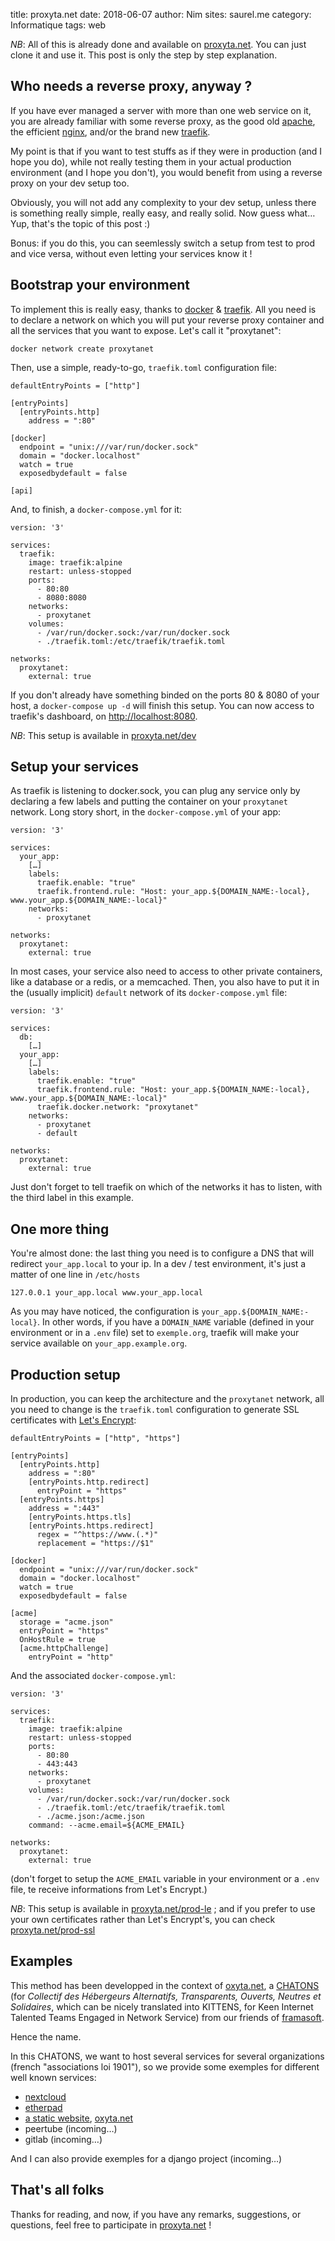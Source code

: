 title: proxyta.net
date: 2018-06-07
author: Nim
sites: saurel.me
category: Informatique
tags: web

*NB*: All of this is already done and available on [proxyta.net](https://proxyta.net). You can just clone it and use it. This post is only the step by step explanation.

## Who needs a reverse proxy, anyway ?

If you have ever managed a server with more than one web service on it, you are already familiar with some reverse proxy, as the good old [apache](https://httpd.apache.org/), the efficient [nginx](https://nginx.org/en/), and/or the brand new [traefik](https://traefik.io/).

My point is that if you want to test stuffs as if they were in production (and I hope you do), while not really testing them in your actual production environment (and I hope you don't), you would benefit from using a reverse proxy on your dev setup too.

Obviously, you will not add any complexity to your dev setup, unless there is something really simple, really easy, and really solid. Now guess what… Yup, that's the topic of this post :)

Bonus: if you do this, you can seemlessly switch a setup from test to prod and vice versa, without even letting your services know it !

## Bootstrap your environment

To implement this is really easy, thanks to [docker](https://www.docker.com/) & [traefik](https://traefik.io/). All you need is to declare a network on which you will put your reverse proxy container and all the services that you want to expose. Let's call it "proxytanet":

```
docker network create proxytanet
```

Then, use a simple, ready-to-go, `traefik.toml` configuration file:

```
defaultEntryPoints = ["http"]

[entryPoints]
  [entryPoints.http]
    address = ":80"

[docker]
  endpoint = "unix:///var/run/docker.sock"
  domain = "docker.localhost"
  watch = true
  exposedbydefault = false

[api]
```

And, to finish, a `docker-compose.yml` for it:

```
version: '3'

services:
  traefik:
    image: traefik:alpine
    restart: unless-stopped
    ports:
      - 80:80
      - 8080:8080
    networks:
      - proxytanet
    volumes:
      - /var/run/docker.sock:/var/run/docker.sock
      - ./traefik.toml:/etc/traefik/traefik.toml

networks:
  proxytanet:
    external: true
```

If you don't already have something binded on the ports 80 & 8080 of your host, a `docker-compose up -d` will finish this setup. You can now access to traefik's dashboard, on [http://localhost:8080](http://localhost:8080).

*NB*: This setup is available in [proxyta.net/dev](https://proxyta.net/tree/master/dev)

## Setup your services

As traefik is listening to docker.sock, you can plug any service only by declaring a few labels and putting the container on your `proxytanet` network. Long story short, in the `docker-compose.yml` of your app:

```
version: '3'

services:
  your_app:
    […]
    labels:
      traefik.enable: "true"
      traefik.frontend.rule: "Host: your_app.${DOMAIN_NAME:-local}, www.your_app.${DOMAIN_NAME:-local}"
    networks:
      - proxytanet

networks:
  proxytanet:
    external: true
```

In most cases, your service also need to access to other private containers, like a database or a redis, or a memcached. Then, you also have to put it in the (usually implicit) `default` network of its `docker-compose.yml` file:

```
version: '3'

services:
  db:
    […]
  your_app:
    […]
    labels:
      traefik.enable: "true"
      traefik.frontend.rule: "Host: your_app.${DOMAIN_NAME:-local}, www.your_app.${DOMAIN_NAME:-local}"
      traefik.docker.network: "proxytanet"
    networks:
      - proxytanet
      - default

networks:
  proxytanet:
    external: true
```

Just don't forget to tell traefik on which of the networks it has to listen, with the third label in this example.

## One more thing

You're almost done: the last thing you need is to configure a DNS that will redirect `your_app.local` to your ip. In a dev / test environment, it's just a matter of one line in `/etc/hosts`

```
127.0.0.1 your_app.local www.your_app.local
```

As you may have noticed, the configuration is `your_app.${DOMAIN_NAME:-local}`. In other words, if you have a `DOMAIN_NAME` variable (defined in your environment or in a `.env` file) set to `exemple.org`, traefik will make your service available on `your_app.example.org`.

## Production setup

In production, you can keep the architecture and the `proxytanet` network, all you need to change is the `traefik.toml` configuration to generate SSL certificates with [Let's Encrypt](https://letsencrypt.org/):

```
defaultEntryPoints = ["http", "https"]

[entryPoints]
  [entryPoints.http]
    address = ":80"
    [entryPoints.http.redirect]
      entryPoint = "https"
  [entryPoints.https]
    address = ":443"
    [entryPoints.https.tls]
    [entryPoints.https.redirect]
      regex = "^https://www.(.*)"
      replacement = "https://$1"

[docker]
  endpoint = "unix:///var/run/docker.sock"
  domain = "docker.localhost"
  watch = true
  exposedbydefault = false

[acme]
  storage = "acme.json"
  entryPoint = "https"
  OnHostRule = true
  [acme.httpChallenge]
    entryPoint = "http"
```

And the associated `docker-compose.yml`:

```
version: '3'

services:
  traefik:
    image: traefik:alpine
    restart: unless-stopped
    ports:
      - 80:80
      - 443:443
    networks:
      - proxytanet
    volumes:
      - /var/run/docker.sock:/var/run/docker.sock
      - ./traefik.toml:/etc/traefik/traefik.toml
      - ./acme.json:/acme.json
    command: --acme.email=${ACME_EMAIL}

networks:
  proxytanet:
    external: true
```

(don't forget to setup the `ACME_EMAIL` variable in your environment or a `.env` file, te receive informations from Let's Encrypt.)

*NB*: This setup is available in [proxyta.net/prod-le](https://proxyta.net/tree/master/prod-le) ; and if you prefer to use your own certificates rather than Let's Encrypt's, you can check [proxyta.net/prod-ssl](https://proxyta.net/tree/master/prod-ssl)

## Examples

This method has been developped in the context of [oxyta.net](https://oxyta.net), a [CHATONS](https://chatons.org/) (for *Collectif des Hébergeurs Alternatifs, Transparents, Ouverts, Neutres et Solidaires*, which can be nicely translated into KITTENS, for Keen Internet Talented Teams Engaged in Network Service) from our friends of [framasoft](https://framasoft.org/).

Hence the name.

In this CHATONS, we want to host several services for several organizations (french "associations loi 1901"), so we provide some exemples for different well known services:

- [nextcloud](https://framagit.org/altermediatic/docker-atelier/tree/master/cloud)
- [etherpad](https://framagit.org/altermediatic/docker-atelier/tree/master/pad)
- [a static website](https://framagit.org/altermediatic/docker-atelier/tree/master/homepage), [oxyta.net](https://oxyta.net)
- peertube (incoming…)
- gitlab (incoming…)

And I can also provide exemples for a django project (incoming…)

## That's all folks

Thanks for reading, and now, if you have any remarks, suggestions, or questions, feel free to participate in [proxyta.net](https://proxyta.net) !
